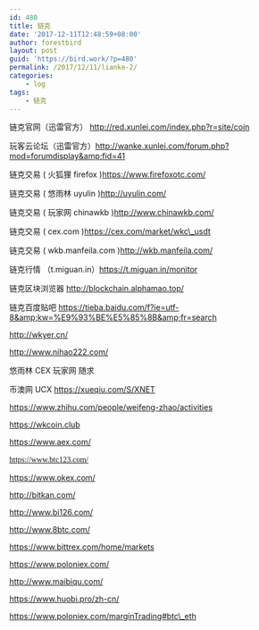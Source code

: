 ```yaml
---
id: 480
title: 链克
date: '2017-12-11T12:48:59+08:00'
author: forestbird
layout: post
guid: 'https://bird.work/?p=480'
permalink: /2017/12/11/lianke-2/
categories:
    - log
tags:
    - 链克
---
```


链克官网（迅雷官方） http://red.xunlei.com/index.php?r=site/coin

玩客云论坛（迅雷官方）http://wanke.xunlei.com/forum.php?mod=forumdisplay&amp;fid=41

链克交易 ( 火狐狸 firefox )https://www.firefoxotc.com/

链克交易 ( 悠雨林 uyulin )http://uyulin.com/

链克交易 ( 玩家网 chinawkb )http://www.chinawkb.com/

链克交易 ( cex.com )https://cex.com/market/wkc\_usdt

链克交易 ( wkb.manfeila.com )http://wkb.manfeila.com/

链克行情 （t.miguan.in）https://t.miguan.in/monitor

链克区块浏览器 http://blockchain.alphamao.top/

链克百度贴吧 https://tieba.baidu.com/f?ie=utf-8&amp;kw=%E9%93%BE%E5%85%8B&amp;fr=search

http://wkyer.cn/

http://www.nihao222.com/

悠雨林 CEX 玩家网 随求

币澳网 UCX https://xueqiu.com/S/XNET

https://www.zhihu.com/people/weifeng-zhao/activities

https://wkcoin.club

https://www.aex.com/

<font color="#35383d" face="Verdana"><span style="line-height: 19px;">https://www.btc123.com/</span></font>

https://www.okex.com/

http://bitkan.com/

http://www.bi126.com/

http://www.8btc.com/

https://www.bittrex.com/home/markets

https://www.poloniex.com/

http://www.maibiqu.com/

https://www.huobi.pro/zh-cn/

https://www.poloniex.com/marginTrading#btc\_eth
